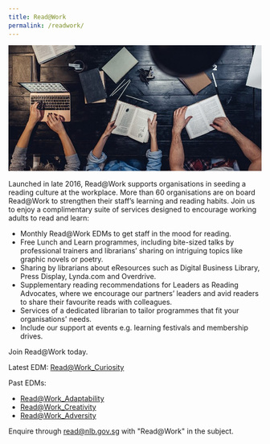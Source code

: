 ```yaml
---
title: Read@Work
permalink: /readwork/
---
```


![banner read@work](\images\RWFeature-e1560911840942.jpg)

Launched in late 2016, Read@Work supports organisations in seeding a reading culture at the workplace. More than 60 organisations are on board Read@Work to strengthen their staff’s learning and reading habits. Join us to enjoy a complimentary suite of services designed to encourage working adults to read and learn:

* Monthly Read@Work EDMs to get staff in the mood for reading.
* Free Lunch and Learn programmes, including bite-sized talks by professional trainers and librarians’ sharing on intriguing topics like graphic novels or poetry.
* Sharing by librarians about eResources such as Digital Business Library, Press Display, Lynda.com and Overdrive.
* Supplementary reading recommendations for Leaders as Reading Advocates, where we encourage our partners’ leaders and avid readers to share their favourite reads with colleagues.
* Services of a dedicated librarian to tailor programmes that fit your organisations' needs.
* Include our support at events e.g. learning festivals and membership drives.

Join Read@Work today.

Latest EDM: [Read@Work_Curiosity](/edms/Read@Work_Curiosity.pdf)

Past EDMs:

* [Read@Work_Adaptability](/edms/Read@Work_Adaptability.pdf)
* [Read@Work_Creativity](/edms/Read@Work_Creativity-linkable-PDF.pdf)
* [Read@Work_Adversity](/edms/Read@Work_Adversity.pdf)

Enquire through <read@nlb.gov.sg> with "Read@Work" in the subject.